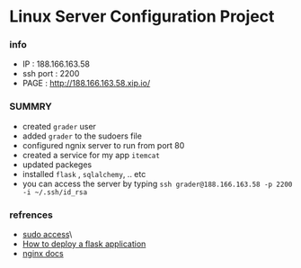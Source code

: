 # Linux Server Configuration Project


### info 
- IP : 188.166.163.58
- ssh port : 2200
- PAGE : http://188.166.163.58.xip.io/

### SUMMRY
- created `grader` user 
- added `grader` to the sudoers file 
- configured ngnix server to run from port 80 
- created a service for my app `itemcat`
- updated packeges 
- installed `flask` , `sqlalchemy`, .. etc
- you can access the server by typing `ssh grader@188.166.163.58 -p 2200  -i ~/.ssh/id_rsa`

### refrences
- [sudo access](https://access.redhat.com/documentation/en-US/Red_Hat_Enterprise_Linux_OpenStack_Platform/2/html/Getting_Started_Guide/ch02s03.html)\
- [How to deploy a flask application](https://www.digitalocean.com/community/tutorials/how-to-serve-flask-applications-with-uswgi-and-nginx-on-ubuntu-18-04)
- [nginx docs](http://nginx.org/en/docs/)
